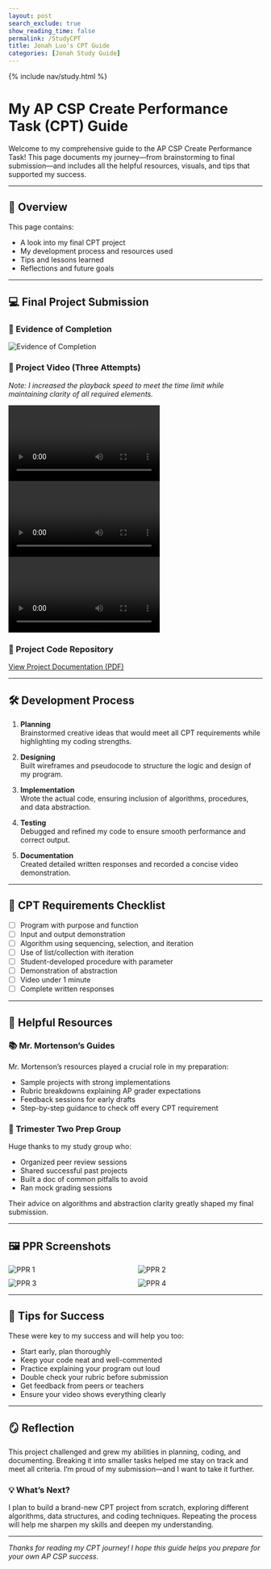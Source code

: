 ```yaml
---
layout: post 
search_exclude: true
show_reading_time: false
permalink: /StudyCPT
title: Jonah Luo's CPT Guide
categories: [Jonah Study Guide]
---
```

{% include nav/study.html %}

# My AP CSP Create Performance Task (CPT) Guide

Welcome to my comprehensive guide to the AP CSP Create Performance Task! This page documents my journey—from brainstorming to final submission—and includes all the helpful resources, visuals, and tips that supported my success.

---

## 🎯 Overview

This page contains:

- A look into my final CPT project
- My development process and resources used
- Tips and lessons learned
- Reflections and future goals

---

## 💻 Final Project Submission

### 📸 Evidence of Completion
![Evidence of Completion](images/PPRComplete.png)

### 🎥 Project Video (Three Attempts)
*Note: I increased the playback speed to meet the time limit while maintaining clarity of all required elements.*

<video controls style="max-width: 800px; height: auto;">
    <source src="images/CSPFinalVideo.mp4" type="video/mp4">
    Your browser does not support the video tag.
</video>

<video controls style="max-width: 800px; height: auto;">
    <source src="images/CSPFinalVideo(1).mp4" type="video/mp4">
    Your browser does not support the video tag.
</video>

<video controls style="max-width: 800px; height: auto;">
    <source src="images/CSPFinalVideo(2).mp4" type="video/mp4">
    Your browser does not support the video tag.
</video>

### 📄 Project Code Repository
[View Project Documentation (PDF)](https://docs.google.com/document/d/1MDnUA2nDhG6duhOZgy9oUweO_hq6DVxh0--AqDfbNa4/edit?tab=t.0)

---

## 🛠️ Development Process

1. **Planning**  
   Brainstormed creative ideas that would meet all CPT requirements while highlighting my coding strengths.

2. **Designing**  
   Built wireframes and pseudocode to structure the logic and design of my program.

3. **Implementation**  
   Wrote the actual code, ensuring inclusion of algorithms, procedures, and data abstraction.

4. **Testing**  
   Debugged and refined my code to ensure smooth performance and correct output.

5. **Documentation**  
   Created detailed written responses and recorded a concise video demonstration.

---

## 🧾 CPT Requirements Checklist

- [ ] Program with purpose and function  
- [ ] Input and output demonstration  
- [ ] Algorithm using sequencing, selection, and iteration  
- [ ] Use of list/collection with iteration  
- [ ] Student-developed procedure with parameter  
- [ ] Demonstration of abstraction  
- [ ] Video under 1 minute  
- [ ] Complete written responses  

---

## 🧠 Helpful Resources

### 📚 Mr. Mortenson’s Guides

Mr. Mortenson’s resources played a crucial role in my preparation:

- Sample projects with strong implementations  
- Rubric breakdowns explaining AP grader expectations  
- Feedback sessions for early drafts  
- Step-by-step guidance to check off every CPT requirement

### 🤝 Trimester Two Prep Group

Huge thanks to my study group who:

- Organized peer review sessions  
- Shared successful past projects  
- Built a doc of common pitfalls to avoid  
- Ran mock grading sessions  

Their advice on algorithms and abstraction clarity greatly shaped my final submission.

---

## 🖼️ PPR Screenshots

<div style="display: grid; grid-template-columns: repeat(2, 1fr); gap: 10px;">
    <img src="images/PPR1.png" alt="PPR 1" style="max-width: 400px; height: auto;">
    <img src="images/PPR2.png" alt="PPR 2" style="max-width: 400px; height: auto;">
    <img src="images/PPR3.png" alt="PPR 3" style="max-width: 400px; height: auto;">
    <img src="images/PPR4.png" alt="PPR 4" style="max-width: 400px; height: auto;">
</div>

---

## 🔑 Tips for Success

These were key to my success and will help you too:

- Start early, plan thoroughly  
- Keep your code neat and well-commented  
- Practice explaining your program out loud  
- Double check your rubric before submission  
- Get feedback from peers or teachers  
- Ensure your video shows everything clearly  

---

## 🪞 Reflection

This project challenged and grew my abilities in planning, coding, and documenting. Breaking it into smaller tasks helped me stay on track and meet all criteria. I’m proud of my submission—and I want to take it further.

### 💡 What’s Next?

I plan to build a brand-new CPT project from scratch, exploring different algorithms, data structures, and coding techniques. Repeating the process will help me sharpen my skills and deepen my understanding.

---

*Thanks for reading my CPT journey! I hope this guide helps you prepare for your own AP CSP success.*